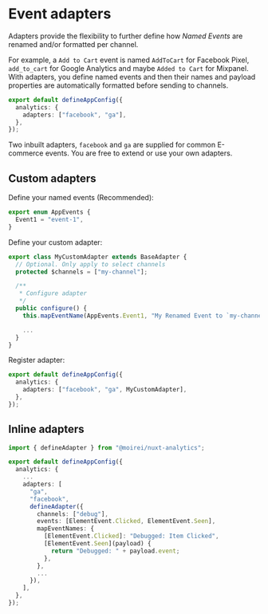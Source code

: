 # Event adapters

Adapters provide the flexibility to further define how _Named Events_ are renamed and/or formatted per channel.

For example, a `Add to Cart` event is named `AddToCart` for Facebook Pixel, `add_to_cart` for Google Analytics and maybe `Added to Cart` for Mixpanel. With adapters, you define named events and then their names and payload properties are automatically formatted before sending to channels.

```ts
export default defineAppConfig({
  analytics: {
    adapters: ["facebook", "ga"],
  },
});
```

Two inbuilt adapters, `facebook` and `ga` are supplied for common E-commerce events. You are free to extend or use your own adapters.

## Custom adapters

Define your named events (Recommended):

```ts [MyEvents.ts]
export enum AppEvents {
  Event1 = "event-1",
}
```

Define your custom adapter:

```ts [MyCustomAdapter.ts]
export class MyCustomAdapter extends BaseAdapter {
  // Optional. Only apply to select channels
  protected $channels = ["my-channel"];

  /**
   * Configure adapter
   */
  public configure() {
    this.mapEventName(AppEvents.Event1, "My Renamed Event to `my-channel`");

    ...
  }
}
```

Register adapter:

```ts
export default defineAppConfig({
  analytics: {
    adapters: ["facebook", "ga", MyCustomAdapter],
  },
});
```

## Inline adapters

```ts
import { defineAdapter } from "@moirei/nuxt-analytics";

export default defineAppConfig({
  analytics: {
    ...
    adapters: [
      "ga",
      "facebook",
      defineAdapter({
        channels: ["debug"],
        events: [ElementEvent.Clicked, ElementEvent.Seen],
        mapEventNames: {
          [ElementEvent.Clicked]: "Debugged: Item Clicked",
          [ElementEvent.Seen](payload) {
            return "Debugged: " + payload.event;
          },
        },
        ...
      }),
    ],
  },
});
```
